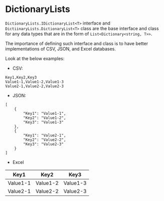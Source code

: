 # DictionaryLists

`DictionaryLists.IDictionaryList<T>` interface and `DictiinaryLists.DictionaryList<T>` class are the base interface and class for any data types that are in the form of `List<Dictionary<string, T>>`.

The importance of defining such interface and class is to have better implementations of CSV, JSON, and Excel databases.

Look at the below examples:

- CSV:

```
Key1,Key2,Key3
Value1-1,Value1-2,Value1-3
Value2-1,Value2-2,Value2-3
```

- JSON:

```
[
    {
        "Key1": "Value1-1",
        "Key2": "Value1-2",
        "Key3": "Value1-3"
    },
    {
        "Key1": "Value2-1",
        "Key2": "Value2-2",
        "Key3": "Value2-3"
    }
]
```

- Excel

| Key1     | Key2     | Key3     |
| -------- | -------- | -------- |
| Value1-1 | Value1-2 | Value1-3 |
| Value2-1 | Value2-2 | Value2-3 |